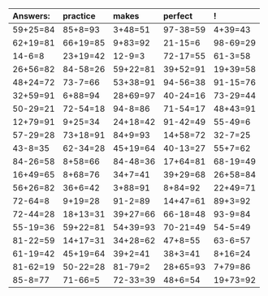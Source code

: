 | Answers: | practice | makes | perfect | ! |
| :--- | :--- | :--- | :--- | :--- |
| 59+25=84 | 85+8=93 | 3+48=51 | 97-38=59 | 4+39=43 | 
| 62+19=81 | 66+19=85 | 9+83=92 | 21-15=6 | 98-69=29 | 
| 14-6=8 | 23+19=42 | 12-9=3 | 72-17=55 | 61-3=58 | 
| 26+56=82 | 84-58=26 | 59+22=81 | 39+52=91 | 19+39=58 | 
| 48+24=72 | 73-7=66 | 53+38=91 | 94-56=38 | 91-15=76 | 
| 32+59=91 | 6+88=94 | 28+69=97 | 40-24=16 | 73-29=44 | 
| 50-29=21 | 72-54=18 | 94-8=86 | 71-54=17 | 48+43=91 | 
| 12+79=91 | 9+25=34 | 24+18=42 | 91-42=49 | 55-49=6 | 
| 57-29=28 | 73+18=91 | 84+9=93 | 14+58=72 | 32-7=25 | 
| 43-8=35 | 62-34=28 | 45+19=64 | 40-13=27 | 55+7=62 | 
| 84-26=58 | 8+58=66 | 84-48=36 | 17+64=81 | 68-19=49 | 
| 16+49=65 | 8+68=76 | 34+7=41 | 39+29=68 | 26+58=84 | 
| 56+26=82 | 36+6=42 | 3+88=91 | 8+84=92 | 22+49=71 | 
| 72-64=8 | 9+19=28 | 91-2=89 | 14+47=61 | 89+3=92 | 
| 72-44=28 | 18+13=31 | 39+27=66 | 66-18=48 | 93-9=84 | 
| 55-19=36 | 59+22=81 | 54+39=93 | 70-21=49 | 54-5=49 | 
| 81-22=59 | 14+17=31 | 34+28=62 | 47+8=55 | 63-6=57 | 
| 61-19=42 | 45+19=64 | 39+2=41 | 38+3=41 | 8+16=24 | 
| 81-62=19 | 50-22=28 | 81-79=2 | 28+65=93 | 7+79=86 | 
| 85-8=77 | 71-66=5 | 72-33=39 | 48+6=54 | 19+73=92 | 
